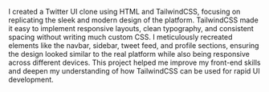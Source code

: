I created a Twitter UI clone using HTML and TailwindCSS, focusing on replicating the sleek and modern design of the platform. TailwindCSS made it easy to implement responsive layouts, clean typography, and consistent spacing without writing much custom CSS. I meticulously recreated elements like the navbar, sidebar, tweet feed, and profile sections, ensuring the design looked similar to the real platform while also being responsive across different devices. This project helped me improve my front-end skills and deepen my understanding of how TailwindCSS can be used for rapid UI development.
